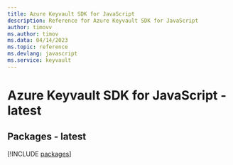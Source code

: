 ```yaml
---
title: Azure Keyvault SDK for JavaScript
description: Reference for Azure Keyvault SDK for JavaScript
author: timovv
ms.author: timov
ms.data: 04/14/2023
ms.topic: reference
ms.devlang: javascript
ms.service: keyvault
---
```

# Azure Keyvault SDK for JavaScript - latest
## Packages - latest
[!INCLUDE [packages](keyvault-index.md)]